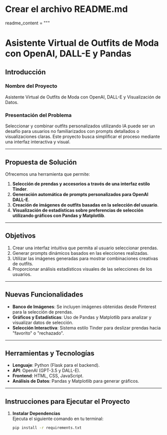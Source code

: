 # Crear el archivo README.md 
readme_content = """
# Asistente Virtual de Outfits de Moda con OpenAI, DALL-E y Pandas

## **Introducción**

### **Nombre del Proyecto**  
Asistente Virtual de Outfits de Moda con OpenAI, DALL-E y Visualización de Datos.

### **Presentación del Problema**  
Seleccionar y combinar outfits personalizados utilizando IA puede ser un desafío para usuarios no familiarizados con prompts detallados o visualizaciones claras. Este proyecto busca simplificar el proceso mediante una interfaz interactiva y visual.

---

## **Propuesta de Solución**  

Ofrecemos una herramienta que permite:  
1. **Selección de prendas y accesorios a través de una interfaz estilo Tinder**.  
2. **Generación automática de prompts personalizados para OpenAI DALL-E**.  
3. **Creación de imágenes de outfits basadas en la selección del usuario**.  
4. **Visualización de estadísticas sobre preferencias de selección utilizando gráficos con Pandas y Matplotlib**.

---

## **Objetivos**

1. Crear una interfaz intuitiva que permita al usuario seleccionar prendas.  
2. Generar prompts dinámicos basados en las elecciones realizadas.  
3. Utilizar las imágenes generadas para mostrar combinaciones creativas de outfits.  
4. Proporcionar análisis estadísticos visuales de las selecciones de los usuarios.  

---

## **Nuevas Funcionalidades**

- **Banco de Imágenes**: Se incluyen imágenes obtenidas desde Pinterest para la selección de prendas.  
- **Gráficos y Estadísticas**: Uso de Pandas y Matplotlib para analizar y visualizar datos de selección.  
- **Selección Interactiva**: Sistema estilo Tinder para deslizar prendas hacia "favorito" o "rechazado".  

---

## **Herramientas y Tecnologías**

- **Lenguaje**: Python (Flask para el backend).  
- **API**: OpenAI (GPT-3.5 y DALL-E).  
- **Frontend**: HTML, CSS, JavaScript.  
- **Análisis de Datos**: Pandas y Matplotlib para generar gráficos.  

---

## **Instrucciones para Ejecutar el Proyecto**

1. **Instalar Dependencias**  
   Ejecuta el siguiente comando en tu terminal:  
   ```bash
   pip install -r requirements.txt

